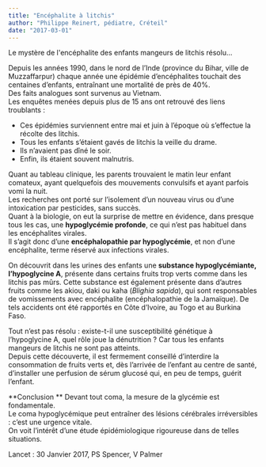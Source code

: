 ```yaml
---
title: "Encéphalite à litchis"
author: "Philippe Reinert, pédiatre, Créteil"
date: "2017-03-01"
---
```


<div class="teaser"><p>Le mystère de l'encéphalite des enfants mangeurs de litchis résolu...</p></div>

Depuis les années 1990, dans le nord de l’Inde (province du Bihar, ville de Muzzaffarpur) chaque année une épidémie d’encéphalites touchait des centaines d’enfants, entraînant une mortalité de près de 40%.  
Des faits analogues sont survenus au Vietnam.  
Les enquêtes menées depuis plus de 15 ans ont retrouvé des liens troublants :
- Ces épidémies surviennent entre mai et juin à l’époque où s’effectue la récolte des litchis.  
- Tous les enfants s’étaient gavés de litchis la veille du drame.  
- Ils n’avaient pas dîné le soir.  
- Enfin, ils étaient souvent malnutris.

Quant au tableau clinique, les parents trouvaient le matin leur enfant comateux, ayant quelquefois des mouvements convulsifs et ayant parfois vomi la nuit.  
Les recherches ont porté sur l’isolement d’un nouveau virus ou d’une intoxication par pesticides, sans succès.  
Quant à la biologie, on eut la surprise de mettre en évidence, dans presque tous les cas,  une **hypoglycémie profonde**, ce qui n’est pas habituel dans les encéphalites virales.  
Il s’agit donc d’une **encéphalopathie par hypoglycémie**, et non d’une encéphalite, terme réservé aux infections virales.

On découvrit dans les urines des enfants une **substance hypoglycémiante, l’hypoglycine A**,  présente dans certains fruits trop verts comme dans les litchis pas mûrs. Cette substance est également présente dans d’autres fruits comme les akiou, daki ou kaha (*Blighia sapida*), qui sont responsables de vomissements avec encéphalite (encéphalopathie de la Jamaïque). De tels accidents ont été rapportés en Côte d’Ivoire, au Togo et au Burkina Faso.

Tout n’est pas résolu : existe-t-il une susceptibilité génétique à l’hypoglycine A, quel rôle joue la dénutrition ? Car tous les enfants mangeurs de litchis ne sont pas atteints.  
Depuis cette découverte, il est fermement conseillé d’interdire la consommation de fruits verts et, dès l’arrivée de l’enfant au centre de santé, d’installer une perfusion de sérum glucosé qui, en peu de temps, guérit l’enfant.

**Conclusion **
Devant tout coma, la mesure de la glycémie est fondamentale.  
Le coma hypoglycémique peut entraîner des lésions cérébrales irréversibles : c’est une urgence vitale.  
On voit l’intérêt d’une étude épidémiologique rigoureuse dans de telles situations.

Lancet : 30 Janvier 2017,  PS Spencer, V Palmer